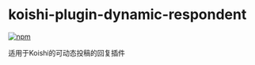 # koishi-plugin-dynamic-respondent

[![npm](https://img.shields.io/npm/v/koishi-plugin-dynamic-respondent?style=flat-square)](https://www.npmjs.com/package/koishi-plugin-dynamic-respondent)

适用于Koishi的可动态投稿的回复插件

